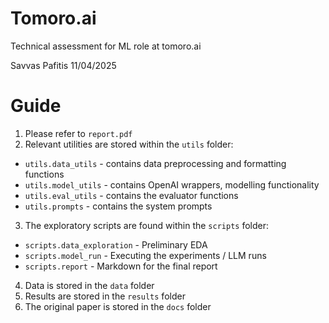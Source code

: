 # Tomoro.ai
Technical assessment for ML role at tomoro.ai

Savvas Pafitis
11/04/2025

# Guide

1. Please refer to `report.pdf`
2. Relevant utilities are stored within the `utils` folder:
  - `utils.data_utils` - contains data preprocessing and formatting functions
  - `utils.model_utils` - contains OpenAI wrappers, modelling functionality
  - `utils.eval_utils` - contains the evaluator functions
  - `utils.prompts` - contains the system prompts
3. The exploratory scripts are found within the `scripts` folder:
  - `scripts.data_exploration` - Preliminary EDA
  - `scripts.model_run` - Executing the experiments / LLM runs
  - `scripts.report` - Markdown for the final report
4. Data is stored in the `data` folder
5. Results are stored in the `results` folder
6. The original paper is stored in the `docs` folder
